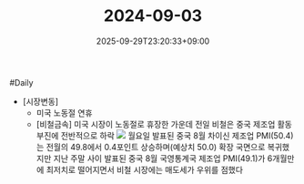 ﻿---
title: "2024-09-03"
date: 2025-09-29T23:20:33+09:00
lastmod: 2025-10-02T20:01:58+09:00
type: docs
sidebar:
  open: true
weight: 2
---
<div style="display:none">
  <meta property="article:published_time" content="2025-09-29T14:20:33Z" />
  <meta property="article:modified_time" content="2025-10-02T11:01:58Z" />
</div>
#Daily 

- [시장변동]
	- 미국 노동절 연휴
	- [비철금속] 미국 시장이 노동절로 휴장한 가운데 전일 비철은 중국 제조업 활동 부진에 전반적으로 하락
	  ![](Pasted%20image%2020240903094125.png)
	  월요일 발표된 중국 8월 차이신 제조업 PMI(50.4)는 전월의 49.8에서 0.4포인트 상승하며(예상치 50.0) 확장 국면으로 복귀했지만 지난 주말 사이 발표된 중국 8월 국영통계국 제조업 PMI(49.1)가 6개월만에 최저치로 떨어지면서 비철 시장에는 매도세가 우위를 점했다
